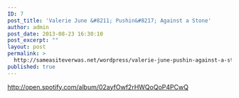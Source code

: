 ```yaml
---
ID: 7
post_title: 'Valerie June &#8211; Pushin&#8217; Against a Stone'
author: admin
post_date: 2013-08-23 16:30:10
post_excerpt: ""
layout: post
permalink: >
  http://sameasiteverwas.net/wordpress/valerie-june-pushin-against-a-stone/
published: true
---
```

http://open.spotify.com/album/02ayfOwf2rHWQoQoP4PCwQ